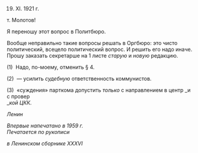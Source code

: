19. XI. 1921 г.

т. Молотов!

Я переношу этот вопрос в Политбюро.

Вообще неправильно такие вопросы решать в Оргбюро: это чисто политический, всецело политический вопрос. И решить его надо иначе. Прошу заказать секретарше на 1 листе _старую_ и _новую_ редакцию.

(1)  Надо, по-моему, отменить § 4.

(2)  — усилить _судебную_ ответственность коммунистов.

(3)  «суждения» парткома допустить _только_ с направлением в центр _и с провер­  
__кой ЦКК._

_Ленин_

_Впервые напечатано в 1959 г.                                                              Печатается по рукописи_

_в Ленинском сборнике_ _XXXVI_